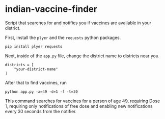 # indian-vaccine-finder

Script that searches for and notifies you if vaccines are available in your district.

First, install the `plyer` and the `requests` python packages.

```
pip install plyer requests

```

Next, inside of the `app.py` file, change the district name to districts near you.

```
districts = [
    "your-district-name"
]

```

After that to find vaccines, run

```
python app.py -a=49 -d=1 -f -t=30

```
This command searches for vaccines for a person of age 49, requiring Dose 1, requiring only notifications 
of free dose and enabling new notifications every 30 seconds from the notifier.




